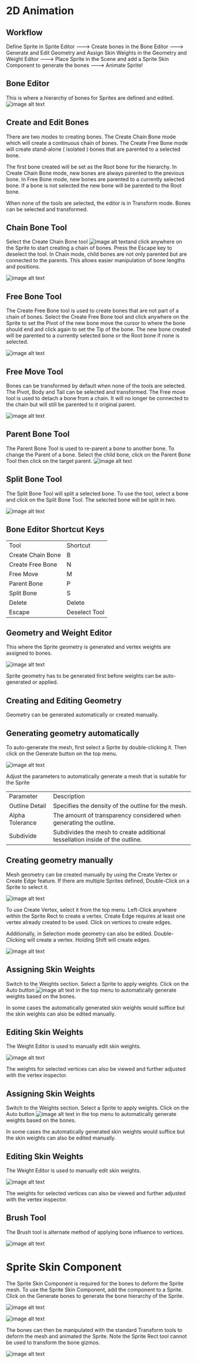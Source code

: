 # 2D Animation

## Workflow

Define Sprite in Sprite Editor ---> Create bones in the Bone Editor ---> Generate and Edit Geometry and Assign Skin Weights in the Geometry and Weight Editor ---> Place Sprite in the Scene and add a Sprite Skin Component to generate the bones ---> Animate Sprite!

## Bone Editor

This is where a hierarchy of bones for Sprites are defined and edited.![image alt text](images/image_0.png)

## Create and Edit Bones

There are two modes to creating bones. The Create Chain Bone mode which will create a continuous chain of bones. The Create Free Bone mode will create stand-alone ( isolated ) bones that are parented to a selected bone.

The first bone created will be set as the Root bone for the hierarchy.  In Create Chain Bone mode, new bones are always parented to the previous bone. In Free Bone mode, new bones are parented to a currently selected bone. If a bone is not selected the new bone will be parented to the Root bone.

When none of the tools are selected, the editor is in Transform mode. Bones can be selected and transformed.

## Chain Bone Tool

Select the Create Chain Bone tool ![image alt text](images/image_1.png)and click anywhere on the Sprite to start creating a chain of bones. Press the Escape key to deselect the tool. In Chain mode, child bones are not only parented but are connected to the parents. This allows easier manipulation of bone lengths and positions.

![image alt text](images/image_2.png)​

## Free Bone Tool

The Create Free Bone tool is used to create bones that are not part of a chain of bones. Select the Create Free Bone tool and click anywhere on the Sprite to set the Pivot of the new bone move the cursor to where the bone should end and click again to set the Tip of the bone. The new bone created will be parented to a currently selected bone or the Root bone if none is selected.

![image alt text](images/image_3.png)

## Free Move Tool

Bones can be transformed by default when none of the tools are selected. The Pivot, Body and Tail can be selected and transformed. The Free move tool is used to detach a bone from a chain. It will no longer be connected to the chain but will still be parented to it original parent.

 ![image alt text](images/image_4.png)

## Parent Bone Tool

The Parent Bone Tool is used to re-parent a bone to another bone. To change the Parent of a bone. Select the child bone, click on the Parent Bone Tool then click on the target parent.![image alt text](images/image_5.png)

## Split Bone Tool

The Split Bone Tool will split a selected bone. To use the tool, select a bone and click on the Split Bone Tool. The selected bone will be split in two.

 ![image alt text](images/image_6.png)

## Bone Editor Shortcut Keys

<table>
  <tr>
    <td>Tool</td>
    <td>Shortcut</td>
  </tr>
  <tr>
    <td>Create Chain Bone</td>
    <td>B</td>
  </tr>
  <tr>
    <td>Create Free Bone</td>
    <td>N</td>
  </tr>
  <tr>
    <td>Free Move</td>
    <td>M</td>
  </tr>
  <tr>
    <td>Parent Bone</td>
    <td>P</td>
  </tr>
  <tr>
    <td>Split Bone</td>
    <td>S</td>
  </tr>
  <tr>
    <td>Delete</td>
    <td>Delete</td>
  </tr>
  <tr>
    <td>Escape</td>
    <td>Deselect Tool</td>
  </tr>
</table>


## Geometry and Weight Editor

This where the Sprite geometry is generated and vertex weights are assigned to bones.

![image alt text](images/image_7.png)

Sprite geometry has to be generated first before weights can be auto-generated or applied.

## Creating and Editing Geometry

Geometry can be generated automatically or created manually.

## Generating geometry automatically

To auto-generate the mesh, first select a Sprite by double-clicking it. Then click on the Generate button on the top menu.

 ![image alt text](images/image_8.png)

Adjust the parameters to automatically generate a mesh that is suitable for the Sprite

<table>
  <tr>
    <td>Parameter</td>
    <td>Description</td>
  </tr>
  <tr>
    <td>Outline Detail</td>
    <td>Specifies the density of the outline for the mesh.</td>
  </tr>
  <tr>
    <td>Alpha Tolerance</td>
    <td>The amount of transparency considered when generating the outline.</td>
  </tr>
  <tr>
    <td>Subdivide</td>
    <td>Subdivides the mesh to create additional tessellation inside of the outline.</td>
  </tr>
</table>


## Creating geometry manually

Mesh geometry can be created manually by using the Create Vertex or Create Edge feature. If there are multiple Sprites defined, Double-Click on a Sprite to select it.

 ![image alt text](images/image_9.png)

To use Create Vertex, select it from the top menu. Left-Click anywhere within the Sprite Rect to create a vertex. Create Edge requires at least one vertex already created to be used. Click on vertices to create edges.

Additionally, in Selection mode geometry can also be edited. Double-Clicking will create a vertex. Holding Shift will create edges.

![image alt text](images/image_10.png)

## Assigning Skin Weights

Switch to the Weights section. Select a Sprite to apply weights. Click on the Auto button ![image alt text](images/image_11.png) in the top menu to automatically generate weights based on the bones.

In some cases the automatically generated skin weights would suffice but the skin weights can also be edited manually.

## Editing Skin Weights

The Weight Editor is used to manually edit skin weights.

 ![image alt text](images/image_12.png)

The weights for selected vertices can also be viewed and further adjusted with the vertex inspector.



## Assigning Skin Weights

Switch to the Weights section. Select a Sprite to apply weights. Click on the Auto button ![image alt text](images/image_13.png) in the top menu to automatically generate weights based on the bones.

In some cases the automatically generated skin weights would suffice but the skin weights can also be edited manually.

## Editing Skin Weights

The Weight Editor is used to manually edit skin weights.

 ![image alt text](images/image_14.png)

The weights for selected vertices can also be viewed and further adjusted with the vertex inspector.



## Brush Tool

The Brush tool is alternate method of applying bone influence to vertices.

![image alt text](images/image_15.png)

# Sprite Skin Component

The Sprite Skin Component is required for the bones to deform the Sprite mesh. To use the Sprite Skin Component, add the component to a Sprite. Click on the Generate bones to generate the bone hierarchy of the Sprite.

![image alt text](images/image_16.png)

![image alt text](images/image_17.png)

The bones can then be manipulated with the standard Transform tools to deform the mesh and animated the Sprite. Note the Sprite Rect tool cannot be used to transform the bone gizmos.

![image alt text](images/image_18.png)
